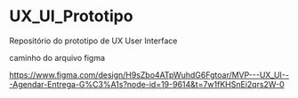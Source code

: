 # UX_UI_Prototipo
Repositório do prototipo de UX User Interface

caminho do arquivo figma

https://www.figma.com/design/H9sZbo4ATpWuhdG6Fgtoar/MVP---UX_UI---Agendar-Entrega-G%C3%A1s?node-id=19-9614&t=7w1fKHSnEi2qrs2W-0

